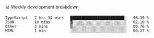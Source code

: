 📊 Weekly development breakdown
<!--START_SECTION:waka-->
```text
TypeScript   7 hrs 34 mins   ████████████████████████░   96.39 % 
JSON         10 mins         ▓░░░░░░░░░░░░░░░░░░░░░░░░   02.18 % 
Other        3 mins          ▒░░░░░░░░░░░░░░░░░░░░░░░░   00.76 % 
HTML         1 min           ░░░░░░░░░░░░░░░░░░░░░░░░░   00.27 % 
```
<!--END_SECTION:waka-->
